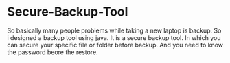 ﻿# Secure-Backup-Tool
So basically many people problems while taking a new laptop is backup. So i designed a backup tool using java. It is a secure backup tool. In which you can secure your specific file or folder before backup. And you need to know the password beore the restore.
